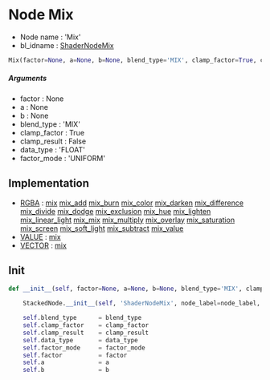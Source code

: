 # Node Mix

- Node name : 'Mix'
- bl_idname : [ShaderNodeMix](https://docs.blender.org/api/current/bpy.types.ShaderNodeMix.html)


``` python
Mix(factor=None, a=None, b=None, blend_type='MIX', clamp_factor=True, clamp_result=False, data_type='FLOAT', factor_mode='UNIFORM', node_label=None, node_color=None)
```
##### Arguments

- factor : None
- a : None
- b : None
- blend_type : 'MIX'
- clamp_factor : True
- clamp_result : False
- data_type : 'FLOAT'
- factor_mode : 'UNIFORM'

## Implementation

- [RGBA](/docs/Shader/socket_RGBA.md) : [mix](/docs/Shader/socket_RGBA.md#mix) [mix_add](/docs/Shader/socket_RGBA.md#mix_add) [mix_burn](/docs/Shader/socket_RGBA.md#mix_burn) [mix_color](/docs/Shader/socket_RGBA.md#mix_color) [mix_darken](/docs/Shader/socket_RGBA.md#mix_darken) [mix_difference](/docs/Shader/socket_RGBA.md#mix_difference) [mix_divide](/docs/Shader/socket_RGBA.md#mix_divide) [mix_dodge](/docs/Shader/socket_RGBA.md#mix_dodge) [mix_exclusion](/docs/Shader/socket_RGBA.md#mix_exclusion) [mix_hue](/docs/Shader/socket_RGBA.md#mix_hue) [mix_lighten](/docs/Shader/socket_RGBA.md#mix_lighten) [mix_linear_light](/docs/Shader/socket_RGBA.md#mix_linear_light) [mix_mix](/docs/Shader/socket_RGBA.md#mix_mix) [mix_multiply](/docs/Shader/socket_RGBA.md#mix_multiply) [mix_overlay](/docs/Shader/socket_RGBA.md#mix_overlay) [mix_saturation](/docs/Shader/socket_RGBA.md#mix_saturation) [mix_screen](/docs/Shader/socket_RGBA.md#mix_screen) [mix_soft_light](/docs/Shader/socket_RGBA.md#mix_soft_light) [mix_subtract](/docs/Shader/socket_RGBA.md#mix_subtract) [mix_value](/docs/Shader/socket_RGBA.md#mix_value)
- [VALUE](/docs/Shader/socket_VALUE.md) : [mix](/docs/Shader/socket_VALUE.md#mix)
- [VECTOR](/docs/Shader/socket_VECTOR.md) : [mix](/docs/Shader/socket_VECTOR.md#mix)

## Init

``` python
def __init__(self, factor=None, a=None, b=None, blend_type='MIX', clamp_factor=True, clamp_result=False, data_type='FLOAT', factor_mode='UNIFORM', node_label=None, node_color=None):

    StackedNode.__init__(self, 'ShaderNodeMix', node_label=node_label, node_color=node_color)

    self.blend_type      = blend_type
    self.clamp_factor    = clamp_factor
    self.clamp_result    = clamp_result
    self.data_type       = data_type
    self.factor_mode     = factor_mode
    self.factor          = factor
    self.a               = a
    self.b               = b
```
